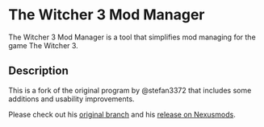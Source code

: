 # The Witcher 3 Mod Manager

The Witcher 3 Mod Manager is a tool that simplifies mod managing for the game The Witcher 3.

## Description

This is a fork of the original program by @stefan3372 that includes some additions and usability improvements.

Please check out his [original branch](https://github.com/stefan3372/The-WItcher-3-Mod-manager)
and his [release on Nexusmods](https://www.nexusmods.com/witcher3/mods/2678).

